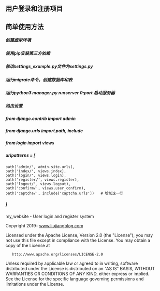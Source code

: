 ## 用户登录和注册项目

## 简单使用方法
##### 创建虚拟环境
##### 使用pip安装第三方依赖
##### 修改settings_example.py文件为settings.py
##### 运行migrate命令，创建数据库和表
##### 运行python3 manager.py runserver 0:port 启动服务器


##### 路由设置
##### from django.contrib import admin
##### from django.urls import path, include
##### from login import views

##### urlpatterns = [
    path('admin/', admin.site.urls),
    path('index/', views.index),
    path('login/', views.login),
    path('register/', views.register),
    path('logout/', views.logout),
    path('confirm/', views.user_confirm),
    path('captcha/', include('captcha.urls'))   # 增加这一行
##### ]


my_website - User login and register system

   Copyright 2019- www.liujiangblog.com

   Licensed under the Apache License, Version 2.0 (the "License");
   you may not use this file except in compliance with the License.
   You may obtain a copy of the License at

       http://www.apache.org/licenses/LICENSE-2.0

   Unless required by applicable law or agreed to in writing, software
   distributed under the License is distributed on an "AS IS" BASIS,
   WITHOUT WARRANTIES OR CONDITIONS OF ANY KIND, either express or implied.
   See the License for the specific language governing permissions and
   limitations under the License.